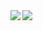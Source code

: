 <a href="https://github.com/anuraghazra/github-readme-stats">
  <img align="left" src="https://github-readme-stats.vercel.app/api?username=texture08&show_icons=true&theme=radical" />
</a>
<a href="https://github.com/anuraghazra/github-readme-stats">
  <img align="left" src="https://github-readme-stats.vercel.app/api/top-langs/?username=texture08&layout=compact&theme=radical" />
</a>
